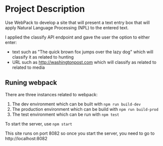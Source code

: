 # Project Description

Use WebPack to develop a site that will present a text entry box that will apply Natural Language Processing (NPL) to 
the entered text.

I applied the classify API endpoint and gave the user the option to either enter:

  - text such as "The quick brown fox jumps over the lazy dog" which will classify it as related to hunting
  - URL such as http://washingtonpost.com which will classify as related to related to media

## Runing webpack

There are three instances related to webpack:
1. The dev environment which can be built with ``npm run build-dev``
2. The production environment which can be build with ``npm run build-prod``
3. The test environment which can be run with ``npm test``

To start the server, use ``npm start``

This site runs on port 8082 so once you start the server, you need to go to http://localhost:8082

